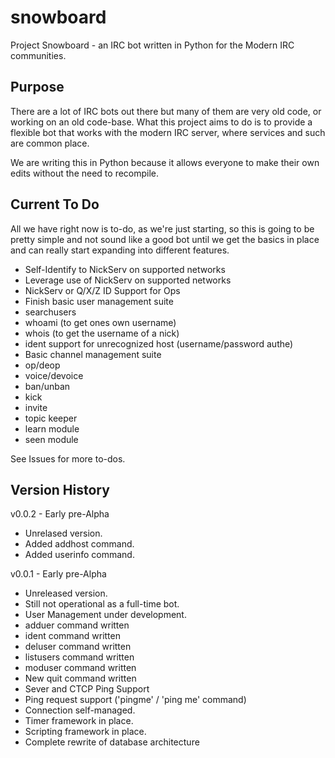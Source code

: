 # snowboard
Project Snowboard - an IRC bot written in Python for the Modern IRC communities.

## Purpose
There are a lot of IRC bots out there but many of them are very old code, or working on an old code-base.  What this project aims to do is to provide a flexible bot that works with the modern IRC server, where services and such are common place.

We are writing this in Python because it allows everyone to make their own edits without the need to recompile.

## Current To Do
All we have right now is to-do, as we're just starting, so this is going to be pretty simple and not sound like a good bot until we get the basics in place and can really start expanding into different features.

* Self-Identify to NickServ on supported networks
 * Leverage use of NickServ on supported networks
 * NickServ or Q/X/Z ID Support for Ops
* Finish basic user management suite
 * searchusers
 * whoami (to get ones own username)
 * whois (to get the username of a nick)
 * ident support for unrecognized host (username/password authe)
* Basic channel management suite
 * op/deop
 * voice/devoice
 * ban/unban
 * kick
 * invite
 * topic keeper
* learn module
* seen module

See Issues for more to-dos.

## Version History
v0.0.2 - Early pre-Alpha
* Unrelased version.
* Added addhost command.
* Added userinfo command.

v0.0.1 - Early pre-Alpha
* Unreleased version.
* Still not operational as a full-time bot.
* User Management under development.
 * adduer command written
 * ident command written
 * deluser command written
 * listusers command written
 * moduser command written
* New quit command written
* Sever and CTCP Ping Support
* Ping request support ('pingme' / 'ping me' command)
* Connection self-managed.
* Timer framework in place.
* Scripting framework in place.
* Complete rewrite of database architecture
